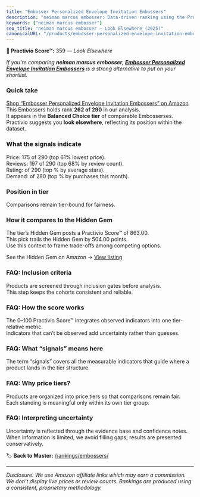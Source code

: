 ```yaml
---
title: "Embosser Personalized Envelope Invitation Embossers"
description: "neiman marcus embosser: Data-driven ranking using the Practivio Score™. Positioned by quality, value, demand, findability, momentum."
keywords: ["neiman marcus embosser"]
seo_title: "neiman marcus embosser — Look Elsewhere (2025)"
canonicalURL: "/products/embosser-personalized-envelope-invitation-embossers-B0FLVK9Z77/"
---
```


**🚫 Practivio Score™:** 359 — _Look Elsewhere_


*If you're comparing **neiman marcus embosser**, **[Embosser Personalized Envelope Invitation Embossers](https://www.amazon.com/dp/B0FLVK9Z77?tag=practivio-20)** is a strong alternative to put on your shortlist.*
### Quick take
[Shop “Embosser Personalized Envelope Invitation Embossers” on Amazon](https://www.amazon.com/dp/B0FLVK9Z77?tag=practivio-20)
This Embossers holds rank **262 of 290** in our analysis.  
It appears in the **Balanced Choice tier** of comparable Embosserses.  
Practivio suggests you **look elsewhere**, reflecting its position within the dataset.

### What the signals indicate
Price: 175 of 290 (top 61% lowest price).  
Reviews: 197 of 290 (top 68% by review count).  
Rating:  of 290 (top % by average stars).  
Demand:  of 290 (top % by purchases this month).

### Position in tier
Comparisons remain tier-bound for fairness.

### How it compares to the Hidden Gem
The tier’s Hidden Gem posts a Practivio Score™ of 863.00.  
This pick trails the Hidden Gem by 504.00 points.  
Use this context to frame trade-offs among competing options.  

See the Hidden Gem on Amazon → [View listing](https://www.amazon.com/dp/B09TQ5X3HR?tag=practivio-20)

### FAQ: Inclusion criteria
Products are screened through inclusion gates before analysis.  
This step keeps the cohorts consistent and reliable.

### FAQ: How the score works
The 0–100 Practivio Score™ integrates observed indicators into one tier-relative metric.  
Indicators that can’t be observed add uncertainty rather than guesses.

### FAQ: What “signals” means here
The term “signals” covers all the measurable indicators that guide where a product lands in the tier structure.

### FAQ: Why price tiers?
Products are organized into price tiers so that comparisons remain fair.  
Each standing is meaningful only within its own tier group.

### FAQ: Interpreting uncertainty
Uncertainty is reflected through the evidence base and confidence notes.  
When information is limited, we avoid filling gaps; results are presented conservatively.


🏷️ **Back to Master:** [/rankings/embossers/](/rankings/embossers/)

---
_Disclosure: We use Amazon affiliate links which may earn a commission. We don’t display live prices or review counts. Rankings are produced using a consistent, proprietary methodology._
